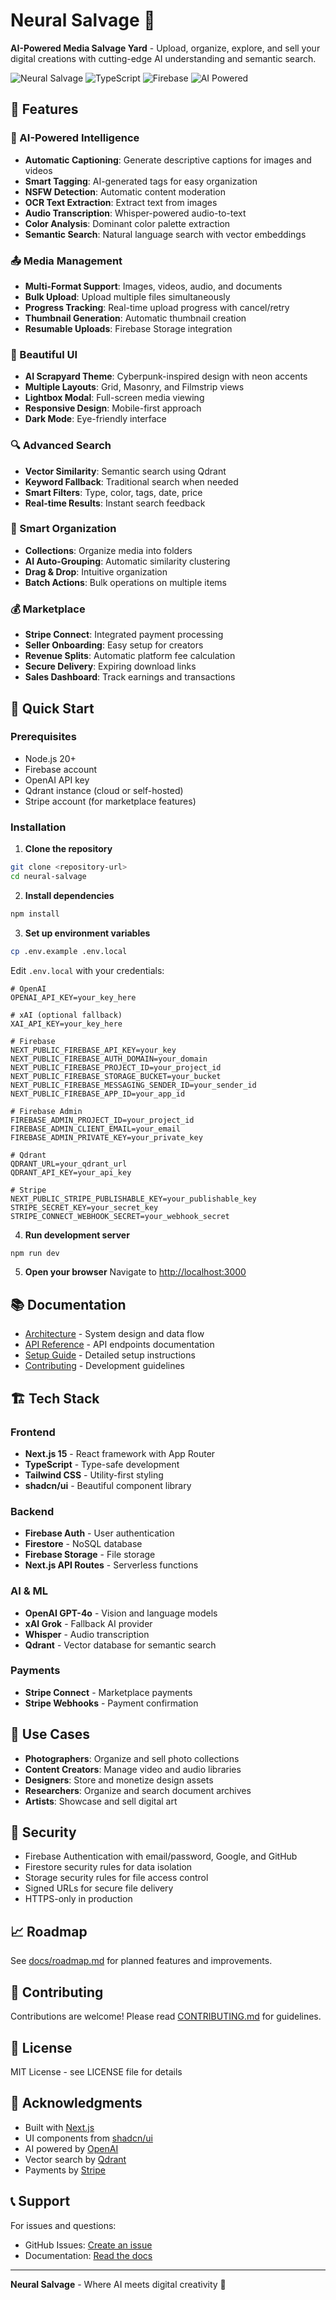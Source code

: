 # Neural Salvage 🤖

**AI-Powered Media Salvage Yard** - Upload, organize, explore, and sell your digital creations with cutting-edge AI understanding and semantic search.

![Neural Salvage](https://img.shields.io/badge/Next.js-15-black?style=for-the-badge&logo=next.js)
![TypeScript](https://img.shields.io/badge/TypeScript-5-blue?style=for-the-badge&logo=typescript)
![Firebase](https://img.shields.io/badge/Firebase-Latest-orange?style=for-the-badge&logo=firebase)
![AI Powered](https://img.shields.io/badge/AI-Powered-cyan?style=for-the-badge)

## 🌟 Features

### 🤖 AI-Powered Intelligence
- **Automatic Captioning**: Generate descriptive captions for images and videos
- **Smart Tagging**: AI-generated tags for easy organization
- **NSFW Detection**: Automatic content moderation
- **OCR Text Extraction**: Extract text from images
- **Audio Transcription**: Whisper-powered audio-to-text
- **Color Analysis**: Dominant color palette extraction
- **Semantic Search**: Natural language search with vector embeddings

### 📤 Media Management
- **Multi-Format Support**: Images, videos, audio, and documents
- **Bulk Upload**: Upload multiple files simultaneously
- **Progress Tracking**: Real-time upload progress with cancel/retry
- **Thumbnail Generation**: Automatic thumbnail creation
- **Resumable Uploads**: Firebase Storage integration

### 🎨 Beautiful UI
- **AI Scrapyard Theme**: Cyberpunk-inspired design with neon accents
- **Multiple Layouts**: Grid, Masonry, and Filmstrip views
- **Lightbox Modal**: Full-screen media viewing
- **Responsive Design**: Mobile-first approach
- **Dark Mode**: Eye-friendly interface

### 🔍 Advanced Search
- **Vector Similarity**: Semantic search using Qdrant
- **Keyword Fallback**: Traditional search when needed
- **Smart Filters**: Type, color, tags, date, price
- **Real-time Results**: Instant search feedback

### 📁 Smart Organization
- **Collections**: Organize media into folders
- **AI Auto-Grouping**: Automatic similarity clustering
- **Drag & Drop**: Intuitive organization
- **Batch Actions**: Bulk operations on multiple items

### 💰 Marketplace
- **Stripe Connect**: Integrated payment processing
- **Seller Onboarding**: Easy setup for creators
- **Revenue Splits**: Automatic platform fee calculation
- **Secure Delivery**: Expiring download links
- **Sales Dashboard**: Track earnings and transactions

## 🚀 Quick Start

### Prerequisites
- Node.js 20+
- Firebase account
- OpenAI API key
- Qdrant instance (cloud or self-hosted)
- Stripe account (for marketplace features)

### Installation

1. **Clone the repository**
```bash
git clone <repository-url>
cd neural-salvage
```

2. **Install dependencies**
```bash
npm install
```

3. **Set up environment variables**
```bash
cp .env.example .env.local
```

Edit `.env.local` with your credentials:
```env
# OpenAI
OPENAI_API_KEY=your_key_here

# xAI (optional fallback)
XAI_API_KEY=your_key_here

# Firebase
NEXT_PUBLIC_FIREBASE_API_KEY=your_key
NEXT_PUBLIC_FIREBASE_AUTH_DOMAIN=your_domain
NEXT_PUBLIC_FIREBASE_PROJECT_ID=your_project_id
NEXT_PUBLIC_FIREBASE_STORAGE_BUCKET=your_bucket
NEXT_PUBLIC_FIREBASE_MESSAGING_SENDER_ID=your_sender_id
NEXT_PUBLIC_FIREBASE_APP_ID=your_app_id

# Firebase Admin
FIREBASE_ADMIN_PROJECT_ID=your_project_id
FIREBASE_ADMIN_CLIENT_EMAIL=your_email
FIREBASE_ADMIN_PRIVATE_KEY=your_private_key

# Qdrant
QDRANT_URL=your_qdrant_url
QDRANT_API_KEY=your_api_key

# Stripe
NEXT_PUBLIC_STRIPE_PUBLISHABLE_KEY=your_publishable_key
STRIPE_SECRET_KEY=your_secret_key
STRIPE_CONNECT_WEBHOOK_SECRET=your_webhook_secret
```

4. **Run development server**
```bash
npm run dev
```

5. **Open your browser**
Navigate to [http://localhost:3000](http://localhost:3000)

## 📚 Documentation

- [Architecture](./docs/architecture.md) - System design and data flow
- [API Reference](./docs/api.md) - API endpoints documentation
- [Setup Guide](./docs/setup.md) - Detailed setup instructions
- [Contributing](./docs/contributing.md) - Development guidelines

## 🏗️ Tech Stack

### Frontend
- **Next.js 15** - React framework with App Router
- **TypeScript** - Type-safe development
- **Tailwind CSS** - Utility-first styling
- **shadcn/ui** - Beautiful component library

### Backend
- **Firebase Auth** - User authentication
- **Firestore** - NoSQL database
- **Firebase Storage** - File storage
- **Next.js API Routes** - Serverless functions

### AI & ML
- **OpenAI GPT-4o** - Vision and language models
- **xAI Grok** - Fallback AI provider
- **Whisper** - Audio transcription
- **Qdrant** - Vector database for semantic search

### Payments
- **Stripe Connect** - Marketplace payments
- **Stripe Webhooks** - Payment confirmation

## 🎯 Use Cases

- **Photographers**: Organize and sell photo collections
- **Content Creators**: Manage video and audio libraries
- **Designers**: Store and monetize design assets
- **Researchers**: Organize and search document archives
- **Artists**: Showcase and sell digital art

## 🔐 Security

- Firebase Authentication with email/password, Google, and GitHub
- Firestore security rules for data isolation
- Storage security rules for file access control
- Signed URLs for secure file delivery
- HTTPS-only in production

## 📈 Roadmap

See [docs/roadmap.md](./docs/roadmap.md) for planned features and improvements.

## 🤝 Contributing

Contributions are welcome! Please read [CONTRIBUTING.md](./docs/contributing.md) for guidelines.

## 📄 License

MIT License - see LICENSE file for details

## 🙏 Acknowledgments

- Built with [Next.js](https://nextjs.org/)
- UI components from [shadcn/ui](https://ui.shadcn.com/)
- AI powered by [OpenAI](https://openai.com/)
- Vector search by [Qdrant](https://qdrant.tech/)
- Payments by [Stripe](https://stripe.com/)

## 📞 Support

For issues and questions:
- GitHub Issues: [Create an issue](https://github.com/your-repo/issues)
- Documentation: [Read the docs](./docs/)

---

**Neural Salvage** - Where AI meets digital creativity 🚀